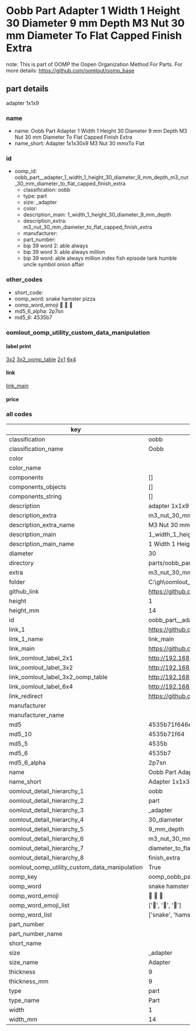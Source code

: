 # Oobb Part  Adapter 1 Width 1 Height 30 Diameter 9 mm Depth M3 Nut 30 mm Diameter To Flat Capped Finish Extra  

note: This is part of OOMP the Oopen Organization Method For Parts. For more details: https://github.com/oomlout/oomp_base

##  part details
  



 adapter 1x1x9



### name
* name: Oobb Part  Adapter 1 Width 1 Height 30 Diameter 9 mm Depth M3 Nut 30 mm Diameter To Flat Capped Finish Extra
* name_short: Adapter 1x1x30x9 M3 Nut 30 mmxTo Flat
### id
* oomp_id: oobb_part__adapter_1_width_1_height_30_diameter_9_mm_depth_m3_nut_30_mm_diameter_to_flat_capped_finish_extra
  * classification: oobb
  * type: part
  * size: _adapter
  * color: 
  * description_main: 1_width_1_height_30_diameter_9_mm_depth
  * description_extra: m3_nut_30_mm_diameter_to_flat_capped_finish_extra
  * manufacturer: 
  * part_number: 
  * bip 39 word 2: able always
  * bip 39 word 3: able always million
  * bip 39 word: able always million index fish episode tank humble uncle symbol onion affair

### other_codes
* short_code: 
* oomp_word: snake hamster pizza
* oomp_word_emoji :snake: :hamster: :pizza:
* md5_6_alpha: 2p7sn
* md5_6: 4535b7






### oomlout_oomp_utility_custom_data_manipulation
#### label print
[3x2](http://192.168.1.245:1112/?label=oomp%202p7sn)
[3x2_oomp_table](http://192.168.1.108:1112/?label=oomp%202p7sn)
[2x1](http://192.168.1.242:1112/?label=oomp%202p7sn)
[6x4](http://192.168.1.55:1112/?label=oomp%202p7sn)    

#### link

[link_main](https://github.com/oomlout/oomlout_oobb_version_4_generated_parts/tree/main/navigation_oomp/oobb/part/_adapter/1_width_1_height_30_diameter_9_mm_depth/m3_nut_30_mm_diameter_to_flat_capped_finish_extra/part)                              

#### price







### all codes 
| key | value |  
| --- | --- |  
| classification | oobb |  
| classification_name | Oobb |  
| color |  |  
| color_name |  |  
| components | [] |  
| components_objects | [] |  
| components_string | [] |  
| description |  adapter 1x1x9 |  
| description_extra | m3_nut_30_mm_diameter_to_flat_capped_finish_extra |  
| description_extra_name | M3 Nut 30 mm Diameter To Flat Capped Finish Extra |  
| description_main | 1_width_1_height_30_diameter_9_mm_depth |  
| description_main_name | 1 Width 1 Height 30 Diameter 9 mm Depth |  
| diameter | 30 |  
| directory | parts/oobb_part__adapter_1_width_1_height_30_diameter_9_mm_depth_m3_nut_30_mm_diameter_to_flat_capped_finish_extra |  
| extra | m3_nut_30_mm_diameter_to_flat_capped_finish |  
| folder | C:\gh\oomlout_oobb_version_4_generated_parts\parts\oobb_part__adapter_1_width_1_height_30_diameter_9_mm_depth_m3_nut_30_mm_diameter_to_flat_capped_finish_extra |  
| github_link | https://github.com/oomlout/oomlout_oomp_part_src/tree/main/parts/oobb_part__adapter_1_width_1_height_30_diameter_9_mm_depth_m3_nut_30_mm_diameter_to_flat_capped_finish_extra |  
| height | 1 |  
| height_mm | 14 |  
| id | oobb_part__adapter_1_width_1_height_30_diameter_9_mm_depth_m3_nut_30_mm_diameter_to_flat_capped_finish_extra |  
| link_1 | https://github.com/oomlout/oomlout_oobb_version_4_generated_parts/tree/main/navigation_oomp/oobb/part/_adapter/1_width_1_height_30_diameter_9_mm_depth/m3_nut_30_mm_diameter_to_flat_capped_finish_extra/part |  
| link_1_name | link_main |  
| link_main | https://github.com/oomlout/oomlout_oobb_version_4_generated_parts/tree/main/navigation_oomp/oobb/part/_adapter/1_width_1_height_30_diameter_9_mm_depth/m3_nut_30_mm_diameter_to_flat_capped_finish_extra/part |  
| link_oomlout_label_2x1 | http://192.168.1.242:1112/?label=oomp%202p7sn |  
| link_oomlout_label_3x2 | http://192.168.1.245:1112/?label=oomp%202p7sn |  
| link_oomlout_label_3x2_oomp_table | http://192.168.1.108:1112/?label=oomp%202p7sn |  
| link_oomlout_label_6x4 | http://192.168.1.55:1112/?label=oomp%202p7sn |  
| link_redirect | https://github.com/oomlout/oomlout_oobb_version_4_generated_parts/tree/main/parts/oobb__adapter_01_01_30_09_ex_m3_nut_30_mm_diameter_to_flat_capped_finish |  
| manufacturer |  |  
| manufacturer_name |  |  
| md5 | 4535b71f646efbb52fabd72d1941e002 |  
| md5_10 | 4535b71f64 |  
| md5_5 | 4535b |  
| md5_6 | 4535b7 |  
| md5_6_alpha | 2p7sn |  
| name | Oobb Part  Adapter 1 Width 1 Height 30 Diameter 9 mm Depth M3 Nut 30 mm Diameter To Flat Capped Finish Extra |  
| name_short | Adapter 1x1x30x9 M3 Nut 30 mmxTo Flat |  
| oomlout_detail_hierarchy_1 | oobb |  
| oomlout_detail_hierarchy_2 | part |  
| oomlout_detail_hierarchy_3 | _adapter |  
| oomlout_detail_hierarchy_4 | 30_diameter |  
| oomlout_detail_hierarchy_5 | 9_mm_depth |  
| oomlout_detail_hierarchy_6 | m3_nut_30_mm |  
| oomlout_detail_hierarchy_7 | diameter_to_flat_capped |  
| oomlout_detail_hierarchy_8 | finish_extra |  
| oomlout_oomp_utility_custom_data_manipulation | True |  
| oomp_key | oomp_oobb_part__adapter_1_width_1_height_30_diameter_9_mm_depth_m3_nut_30_mm_diameter_to_flat_capped_finish_extra |  
| oomp_word | snake hamster pizza |  
| oomp_word_emoji | :snake: :hamster: :pizza: |  
| oomp_word_emoji_list | [':snake:', ':hamster:', ':pizza:'] |  
| oomp_word_list | ['snake', 'hamster', 'pizza'] |  
| part_number |  |  
| part_number_name |  |  
| short_name |  |  
| size | _adapter |  
| size_name |  Adapter |  
| thickness | 9 |  
| thickness_mm | 9 |  
| type | part |  
| type_name | Part |  
| width | 1 |  
| width_mm | 14 |  
